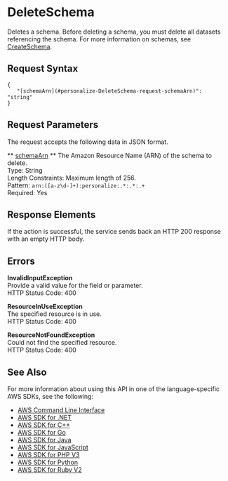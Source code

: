 # DeleteSchema<a name="API_DeleteSchema"></a>

Deletes a schema\. Before deleting a schema, you must delete all datasets referencing the schema\. For more information on schemas, see [CreateSchema](API_CreateSchema.md)\.

## Request Syntax<a name="API_DeleteSchema_RequestSyntax"></a>

```
{
   "[schemaArn](#personalize-DeleteSchema-request-schemaArn)": "string"
}
```

## Request Parameters<a name="API_DeleteSchema_RequestParameters"></a>

The request accepts the following data in JSON format\.

 ** [schemaArn](#API_DeleteSchema_RequestSyntax) **   <a name="personalize-DeleteSchema-request-schemaArn"></a>
The Amazon Resource Name \(ARN\) of the schema to delete\.  
Type: String  
Length Constraints: Maximum length of 256\.  
Pattern: `arn:([a-z\d-]+):personalize:.*:.*:.+`   
Required: Yes

## Response Elements<a name="API_DeleteSchema_ResponseElements"></a>

If the action is successful, the service sends back an HTTP 200 response with an empty HTTP body\.

## Errors<a name="API_DeleteSchema_Errors"></a>

 **InvalidInputException**   
Provide a valid value for the field or parameter\.  
HTTP Status Code: 400

 **ResourceInUseException**   
The specified resource is in use\.  
HTTP Status Code: 400

 **ResourceNotFoundException**   
Could not find the specified resource\.  
HTTP Status Code: 400

## See Also<a name="API_DeleteSchema_SeeAlso"></a>

For more information about using this API in one of the language\-specific AWS SDKs, see the following:
+  [AWS Command Line Interface](https://docs.aws.amazon.com/goto/aws-cli/personalize-2018-05-22/DeleteSchema) 
+  [AWS SDK for \.NET](https://docs.aws.amazon.com/goto/DotNetSDKV3/personalize-2018-05-22/DeleteSchema) 
+  [AWS SDK for C\+\+](https://docs.aws.amazon.com/goto/SdkForCpp/personalize-2018-05-22/DeleteSchema) 
+  [AWS SDK for Go](https://docs.aws.amazon.com/goto/SdkForGoV1/personalize-2018-05-22/DeleteSchema) 
+  [AWS SDK for Java](https://docs.aws.amazon.com/goto/SdkForJava/personalize-2018-05-22/DeleteSchema) 
+  [AWS SDK for JavaScript](https://docs.aws.amazon.com/goto/AWSJavaScriptSDK/personalize-2018-05-22/DeleteSchema) 
+  [AWS SDK for PHP V3](https://docs.aws.amazon.com/goto/SdkForPHPV3/personalize-2018-05-22/DeleteSchema) 
+  [AWS SDK for Python](https://docs.aws.amazon.com/goto/boto3/personalize-2018-05-22/DeleteSchema) 
+  [AWS SDK for Ruby V2](https://docs.aws.amazon.com/goto/SdkForRubyV2/personalize-2018-05-22/DeleteSchema) 